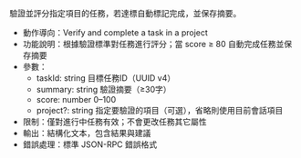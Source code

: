 驗證並評分指定項目的任務，若達標自動標記完成，並保存摘要。

- 動作導向：Verify and complete a task in a project
- 功能說明：根據驗證標準對任務進行評分；當 score ≥ 80 自動完成任務並保存摘要
- 參數：
  - taskId: string 目標任務ID（UUID v4）
  - summary: string 驗證摘要（≥30字）
  - score: number 0–100
  - project?: string 指定要驗證的項目（可選），省略則使用目前會話項目
- 限制：僅對進行中任務有效；不會更改任務其它屬性
- 輸出：結構化文本，包含結果與建議
- 錯誤處理：標準 JSON-RPC 錯誤格式
